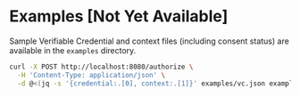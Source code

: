 # Examples [Not Yet Available]

Sample Verifiable Credential and context files (including consent status) are available in the `examples` directory.

```bash
curl -X POST http://localhost:8080/authorize \
  -H 'Content-Type: application/json' \
  -d @<(jq -s '{credential:.[0], context:.[1]}' examples/vc.json examples/context.json)
```

